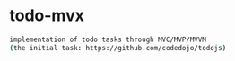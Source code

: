 # todo-mvx
```sh
implementation of todo tasks through MVC/MVP/MVVM
(the initial task: https://github.com/codedojo/todojs)
```